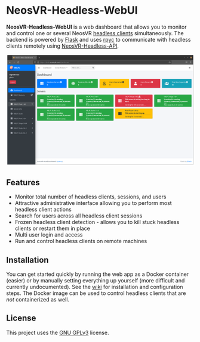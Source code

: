 # NeosVR-Headless-WebUI

**NeosVR-Headless-WebUI** is a web dashboard that allows you to monitor and control one or several NeosVR [headless clients](https://wiki.neos.com/Headless_Client) simultaneously. The backend is powered by [Flask](https://flask.palletsprojects.com/) and uses [rpyc](https://rpyc.readthedocs.io/) to communicate with headless clients remotely using [NeosVR-Headless-API](https://github.com/glitchfur/NeosVR-Headless-API).

![Screenshot showing the web interface, featuring several headless clients in different states.](screenshot.png)

## Features

- Monitor total number of headless clients, sessions, and users
- Attractive administrative interface allowing you to perform most headless client actions
- Search for users across all headless client sessions
- Frozen headless client detection - allows you to kill stuck headless clients or restart them in place
- Multi user login and access
- Run and control headless clients on remote machines


## Installation

You can get started quickly by running the web app as a Docker container (easier) or by manually setting everything up yourself (more difficult and currently undocumented). See the [wiki](https://github.com/glitchfur/NeosVR-Headless-WebUI/wiki) for installation and configuration steps. The Docker image can be used to control headless clients that are _not_ containerized as well.

## License

This project uses the [GNU GPLv3](/LICENSE.txt) license.
